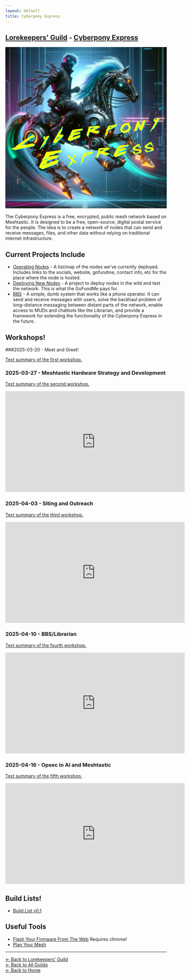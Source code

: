 ```yaml
---
layout: default
title: Cyberpony Express
---
```


## [Lorekeepers' Guild](/guilds/lorekeepers/) - [Cyberpony Express](/guilds/lorekeepers/cyberpony-express/)

<img src="/assets/images/cyberpony-express.jpg" alt="The Cyberpony Express" class="photo">

The Cyberpony Express is a free, encrypted, public mesh network based on Meshtastic. It is designed to be a free, open-source, digital postal service for the people. The idea is to create a network of nodes that can send and receive messages, files, and other data without relying on traditional internet infrastructure.


## Current Projects Include

- [Operating Nodes](/guilds/lorekeepers/cyberpony-express/nodes/) - A list/map of the nodes we've currently deployed. Includes links to the socials, website, gofundme, contact info, etc for the place where the node is hosted.
- [Deploying New Nodes](https://forms.gle/UZgQiUNzm8q1dmNfA) - A project to deploy nodes in the wild and test the network. This is what the GoFundMe pays for.
- [BBS](/guilds/lorekeepers/cyberpony-express/bbs/) - A simple, dumb system that works like a phone operator. It can send and receive messages with users, solve the backhaul problem of long-distance messaging between distant parts of the network, enable access to MUDs and chatbots like the Librarian, and provide a framework for extending the functionality of the Cyberpony Express in the future.


## Workshops!

###2025-03-20 - Meet and Greet!

[Text summary of the first workshop.](/blog/2025-03-19/) 


### 2025-03-27 - Meshtastic Hardware Strategy and Development 

[Text summary of the second workshop.](/blog/2025-03-27/)  

<iframe width="560" height="315" src="https://www.youtube.com/embed/1Sw1WCDngTA?si=2bLo_iF1MKjQO0kG" title="YouTube video player" frameborder="0" allow="accelerometer; autoplay; clipboard-write; encrypted-media; gyroscope; picture-in-picture; web-share" referrerpolicy="strict-origin-when-cross-origin" allowfullscreen></iframe>


### 2025-04-03 - Siting and Outreach

[Text summary of the third workshop.](/blog/2025-04-03/)

<iframe width="560" height="315" src="https://www.youtube.com/embed/zCB9deVyMq8?si=g343O4FyGhktcBZY" title="YouTube video player" frameborder="0" allow="accelerometer; autoplay; clipboard-write; encrypted-media; gyroscope; picture-in-picture; web-share" referrerpolicy="strict-origin-when-cross-origin" allowfullscreen></iframe>


### 2025-04-10 - BBS/Librarian

[Text summary of the fourth workshop.](https://highdesertinstitute.org/guilds/lorekeepers/cyberpony-express/bbs/)

<iframe width="560" height="315" src="https://www.youtube.com/embed/3gRCj5V-8wc?si=x9lYCh9Qg6KwmHE5" title="YouTube video player" frameborder="0" allow="accelerometer; autoplay; clipboard-write; encrypted-media; gyroscope; picture-in-picture; web-share" referrerpolicy="strict-origin-when-cross-origin" allowfullscreen></iframe>


### 2025-04-16 - Opsec in AI and Meshtastic

[Text summary of the fifth workshop.](https://highdesertinstitute.org/guilds/lorekeepers/cyberpony-express/bbs/)

<iframe width="560" height="315" src="https://www.youtube.com/embed/z5k--VjGQjA?si=V5tZ3E881doqj-zA" title="YouTube video player" frameborder="0" allow="accelerometer; autoplay; clipboard-write; encrypted-media; gyroscope; picture-in-picture; web-share" referrerpolicy="strict-origin-when-cross-origin" allowfullscreen></iframe>


## Build Lists!

- [Build List v0.1](/guilds/lorekeepers/cyberpony-express/build-list-v0.1)


## Useful Tools

- [Flash Your Firmware From The Web](https://flasher.meshtastic.org/) Requires chrome!
- [Plan Your Mesh](https://site.meshtastic.org/)


---

[← Back to Lorekeepers' Guild](/guilds/lorekeepers)  
[← Back to All Guilds](/guilds/)  
[← Back to Home](/)

